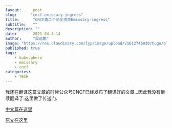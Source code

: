 ```yaml
---
layout:     post 
slug:      "cncf-emissary-ingress"
title:      "CNCF第二个网关项目Emissary-ingress"
subtitle:   ""
description: ""  
date:       2021-04-4-14
author:     "梁远鹏"
image: "https://res.cloudinary.com/lyp/image/upload/v1612746030/hugo/blog.github.io/pexels-eva-elijas-5949232.jpg"
published: true
tags: 
    - kubesphere
    - emissary
    - cncf
categories: 
    - TECH
---
```


我还在翻译这篇文章的时候公众号CNCF已经发布了翻译好的文章...因此我没有继续翻译了.这里做了传送门.  

[中文篇在这里](https://mp.weixin.qq.com/s/eoHQHgVqEyn-QjxM6w3DRQ)

[原文在这里](https://www.cncf.io/blog/2021/04/13/emissary-ingress-formerly-ambassador-is-now-a-cncf-incubating-project/)
